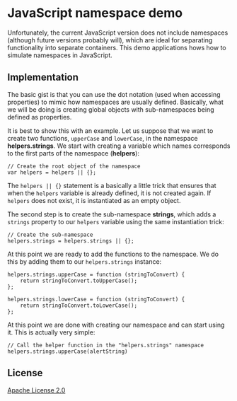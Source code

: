 # JavaScript namespace demo

Unfortunately, the current JavaScript version does not include namespaces (although future versions probably will), which are ideal for separating functionality into separate containers. This demo applications hows how to simulate namespaces in JavaScript.

## Implementation
The basic gist is that you can use the dot notation (used when accessing properties) to mimic how namespaces are usually defined. Basically, what we will be doing is creating global objects with sub-namespaces being defined as properties.

It is best to show this with an example. Let us suppose that we want to create two functions, `upperCase` and `lowerCase`, in the namespace **helpers.strings**. We start with creating a variable which names corresponds to the first parts of the namespace (**helpers**):
    
    // Create the root object of the namespace
    var helpers = helpers || {};

The `helpers || {}` statement is a basically a little trick that ensures that when the `helpers` variable is already defined, it is not created again. If `helpers` does not exist, it is instantiated as an empty object.

The second step is to create the sub-namespace **strings**, which adds a `strings` property to our `helpers` variable using the same instantiation trick:

    // Create the sub-namespace
    helpers.strings = helpers.strings || {};

At this point we are ready to add the functions to the namespace. We do this by adding them to our `helpers.strings` instance:

    helpers.strings.upperCase = function (stringToConvert) {
        return stringToConvert.toUpperCase();
    };

    helpers.strings.lowerCase = function (stringToConvert) {
        return stringToConvert.toLowerCase();
    };

At this point we are done with creating our namespace and can start using it. This is actually very simple:

    // Call the helper function in the "helpers.strings" namespace
    helpers.strings.upperCase(alertString)

## License
[Apache License 2.0](LICENSE.md)